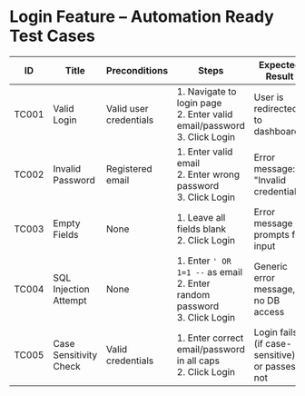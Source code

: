 # Login Feature – Automation Ready Test Cases

| ID    | Title                       | Preconditions         | Steps                                                                 | Expected Result                        | Notes for Automation |
|-------|-----------------------------|------------------------|------------------------------------------------------------------------|----------------------------------------|----------------------|
| TC001 | Valid Login                 | Valid user credentials | 1. Navigate to login page<br>2. Enter valid email/password<br>3. Click Login | User is redirected to dashboard         | Core smoke test       |
| TC002 | Invalid Password            | Registered email       | 1. Enter valid email<br>2. Enter wrong password<br>3. Click Login       | Error message: "Invalid credentials"    | Negative test case    |
| TC003 | Empty Fields                | None                   | 1. Leave all fields blank<br>2. Click Login                            | Error message prompts for input         | Validation test       |
| TC004 | SQL Injection Attempt       | None                   | 1. Enter `' OR 1=1 --` as email<br>2. Enter random password<br>3. Click Login | Generic error message, no DB access     | Security placeholder  |
| TC005 | Case Sensitivity Check      | Valid credentials      | 1. Enter correct email/password in all caps<br>2. Click Login          | Login fails (if case-sensitive) or passes if not | Edge case            |
